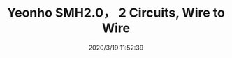 ﻿---
layout: post 
title: Yeonho SMH2.0， 2 Circuits, Wire to Wire
tags: SMH
categories: wire-harness
overview: Yeonho MSH2.0， 2 Circuits, Wire to Wire
part_number: MSH
thumb_img: static/202003/252-thumb-20200319195307.jpg
small_img: static/202003/252-20200319195307.jpg
date: 2020/3/19 11:52:39
---



